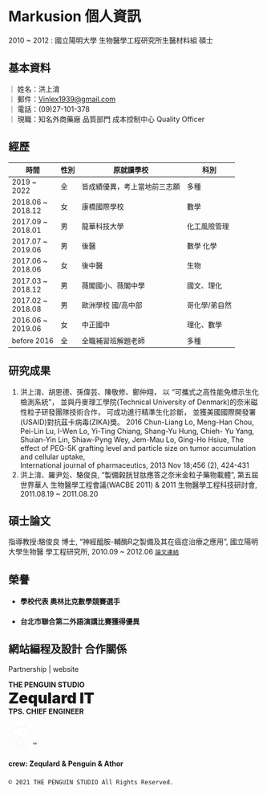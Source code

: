 # Markusion 個人資訊
2010 ~ 2012 : 國立陽明大學 生物醫學工程研究所生醫材料組 碩士
## 基本資料
｜ 姓名：洪上淯 <br>
｜ 郵件：Vinlex1939@gmail.com <br>
｜ 電話：(09)27-101-378 <br>
｜ 現職：知名外商藥廠 品質部門 成本控制中心 Quality Officer
## 經歷
| 時間 | 性別 | 原就讀學校 | 科別 |
| --- | --- | --- | --- |
| 2019    ~ <br>2022    | 全 | 皆成績優異，考上當地前三志願 | 多種 | <br>
| 2018.06 ~ <br>2018.12 | 女 | 康橋國際學校 | 數學 |<br>
| 2017.09 ~ <br>2018.01 | 男 | 龍華科技大學 | 化工風險管理 |<br>
| 2017.07 ~ <br>2019.06 | 男 | 後醫 | 數學 化學 |<br>
| 2017.06 ~ <br>2018.06 | 女 | 後中醫 | 生物 |<br>
| 2017.03 ~ <br>2018.12 | 男 | 薇閣國小、薇閣中學 | 國文、理化 |<br>
| 2017.02 ~ <br>2018.08 | 男 | 歐洲學校 國/高中部 | 哥化學/弟自然 | <br>
| 2016.06 ~ <br>2019.06 | 女 | 中正國中 | 理化、數學 |<br>
| before    2016    | 全 | 全職補習班解題老師 | 多種 |<br>
## 研究成果
1. 洪上淯、胡恩德、孫偉芸、陳敬修、鄭仲翔，
   以 “可攜式之高性能免標示生化檢測系統”， 
   並與丹麥理工學院(Technical University of Denmark)的奈米磁性粒子研發團隊技術合作，
   可成功進行精準生化診斷，
   並獲美國國際開發署(USAID)對抗茲卡病毒(ZIKA)獎。
   2016 Chun-Liang Lo, Meng-Han Chou, Pei-Lin Lu, I-Wen Lo, Yi-Ting Chiang, Shang-Yu Hung, Chieh- Yu Yang, Shuian-Yin Lin, Shiaw-Pyng Wey, Jem-Mau Lo, Ging-Ho Hsiue, 
   The effect of PEG-5K grafting level and particle size on tumor accumulation and  cellular uptake,    
   International journal of pharmaceutics, 2013 Nov 18;456 (2), 424-431
2. 洪上淯、羅尹彣、駱俊良, 
   “製備榖胱甘肽應答之奈米金粒子藥物載體”,
   第五屆世界華人 生物醫學工程會議(WACBE 2011) & 2011 生物醫學工程科技研討會, 
   2011.08.19 ~ 2011.08.20

## 碩士論文
指導教授:駱俊良 博士, “神經醯胺-輔酶R之製備及其在癌症治療之應用”, 國立陽明大學生物醫 學工程研究所, 2010.09 ~ 2012.06
<a href="https://ndltd.ncl.edu.tw/cgi-bin/gs32/gsweb.cgi/ccd=WmAgGN/search?q=auc=%22%E6%B4%AA%E4%B8%8A%E6%B7%AF%22.&searchmode=basic">`論文連結`</a>

## 榮譽
- #### 學校代表 奧林比克數學競賽選手
- #### 台北市聯合第二外語演講比賽獲得優異
## 網站編程及設計 合作關係
Partnership | website
<h4 style='margin: 0px; font-weight: 700;'>THE PENGUIN STUDIO</h4>
<h3 style='margin: 0 22px 0 0; font-weight: 900; font-size: 30px;'>Zequlard IT</h5>
<h4 style='margin: 0px; font-weight: 700;'>TPS. CHIEF ENGINEER</h4><br>
<img src="img/icon_white_shadow.png" width="48" height="48">™

#### crew: Zequlard & Penguin & Athor
`© 2021 THE PENGUIN STUDIO All Rights Reserved.`

<!-- line
```
<svg xmlns="http://www.w3.org/2000/svg" x="0px" y="0px" width="48" height="48" viewBox="0 0 48 48"><defs><linearGradient id="gradient" gradientTransform="rotate(90)"><stop offset="0%" stop-color="#a5d6a7" /><stop offset="100%" stop-color="#000000" /></linearGradient></defs><path fill="none" stroke="url(#gradient)" stroke-linecap="round" stroke-linejoin="round" stroke-width="3" d="M7.199,13.032	c-2.323,2.59-3.694,5.771-3.694,9.205c0,7.779,6.937,14.294,16.308,15.527c0.635,0.136,1.5,0.417,1.718,0.956	c0.196,0.49,0.128,1.258,0.062,1.753c0,0-0.228,1.368-0.278,1.66c-0.085,0.49-0.168,2.079,1.795,1	c2.843-1.564,5.812-3.244,8.548-5.115"></path><path fill="none" stroke="url(#gradient)" stroke-linecap="round" stroke-linejoin="round" stroke-width="3" d="M37.702,33.008	c2.896-3.057,4.804-6.584,4.804-10.771c0-8.677-8.748-15.737-19.499-15.737c-2.429,0-4.756,0.36-6.903,1.019"></path><path fill="#a5d6a7" d="M15.345,26.863h-3.879c-0.565,0-1.023-0.455-1.023-1.016v-7.694c0-0.56,0.459-1.015,1.023-1.015	c0.565,0,1.023,0.455,1.023,1.015v6.678h2.856c0.565,0,1.023,0.455,1.023,1.015C16.369,26.406,15.91,26.863,15.345,26.863z"></path><path fill="#a5d6a7" d="M19.357,25.846c0,0.56-0.459,1.016-1.023,1.016c-0.565,0-1.023-0.455-1.023-1.016v-7.694	c0-0.56,0.459-1.015,1.023-1.015c0.565,0,1.023,0.455,1.023,1.015V25.846z"></path><path fill="#a5d6a7" d="M28.697,25.846c0,0.439-0.28,0.826-0.7,0.963c-0.106,0.035-0.216,0.053-0.325,0.053	c-0.32,0-0.626-0.152-0.818-0.406l-3.976-5.369v4.759c0,0.56-0.459,1.016-1.025,1.016c-0.565,0-1.025-0.455-1.025-1.016v-7.694	c0-0.437,0.282-0.824,0.7-0.963c0.106-0.035,0.215-0.052,0.325-0.052c0.319,0,0.626,0.152,0.818,0.406l3.978,5.369v-4.761	c0-0.56,0.46-1.015,1.025-1.015s1.023,0.455,1.023,1.015L28.697,25.846z"></path><path fill="#a5d6a7" d="M34.975,20.983c0.565,0,1.025,0.455,1.025,1.016c0,0.56-0.459,1.015-1.025,1.015h-2.856v1.817h2.856	c0.565,0,1.025,0.455,1.025,1.015s-0.46,1.016-1.025,1.016h-3.879c-0.563,0-1.023-0.455-1.023-1.016v-3.845c0-0.001,0-0.001,0-0.001	v-0.001v-0.001v-3.842c0-0.001,0-0.001,0-0.003c0-0.56,0.459-1.015,1.023-1.015h3.879c0.565,0,1.025,0.455,1.025,1.015	s-0.459,1.015-1.025,1.015h-2.856v1.817h2.856V20.983z"></path></svg>
``` -->